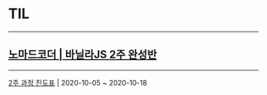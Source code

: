 # TIL

---

## [노마드코더 | 바닐라JS 2주 완성반](https://nomadcoders.co/c/vanillajs-challenge/lobby)

---

[2주 과정 진도표](https://nomadcoders.co/faq/schedule-vanillajs) | 2020-10-05 ~ 2020-10-18